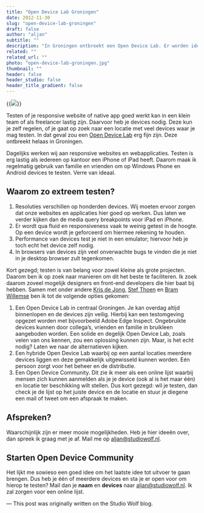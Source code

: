 ```yaml
---
title: "Open Device Lab Groningen"
date: 2012-11-30
slug: "open-device-lab-groningen"
draft: false
author: "aljan"
subtitle: ""
description: "In Groningen ontbreekt een Open Device Lab. Er worden ideeën gedeeld voor een hybride model of online community om devices voor testen te delen. Geïnteresseerd? Mail je devices naar aljan@studiowolf.nl."
related: ""
related_url: ""
photo: "open-device-lab-groningen.jpg"
thumbnail: ""
header: false
header_studio: false
header_title_gradient: false
---
```

{{<image src="open-device-lab-groningen.jpg">}}

Testen of je responsive website of native app goed werkt kan in een klein team of als freelancer lastig zijn. Daarvoor heb je devices nodig. Deze kun je zelf regelen, of je gaat op zoek naar een locatie met veel devices waar je mag testen. In dat geval zou een [Open Device Lab](http://mobile.smashingmagazine.com/2012/09/24/establishing-an-open-device-lab/) erg fijn zijn. Deze ontbreekt helaas in Groningen.

Dagelijks werken wij aan responsive websites en webapplicaties. Testen is erg lastig als iedereen op kantoor een iPhone of iPad heeft. Daarom maak ik regelmatig gebruik van familie en vrienden om op Windows Phone en Android devices te testen. Verre van ideaal.

## Waarom zo extreem testen?

1. Resoluties verschillen op honderden devices. Wij moeten ervoor zorgen dat onze websites en applicaties hier goed op werken. Dus laten we verder kijken dan de media query breakpoints voor iPad en iPhone.
2. Er wordt qua fluid en responsiveness vaak te weinig getest in de hoogte. Op een device wordt je geforceerd om hiermee rekening te houden.
3. Performance van devices test je niet in een emulator; hiervoor heb je toch echt het device zelf nodig.
4. In browsers van devices zijn veel onverwachte bugs te vinden die je niet in je desktop browser zult tegenkomen.

Kort gezegd; testen is van belang voor zowel kleine als grote projecten. Daarom ben ik op zoek naar manieren om dit het beste te faciliteren. Ik zoek daarom zoveel mogelijk designers en front-end developers die hier baat bij hebben. Samen met onder andere [Kris de Jong](http://twitter.com/krisdejong), [Stef Thoen](http://twitter.com/baardbaard) en [Bram Willemse](http://twitter.com/bramwillemse) ben ik tot de volgende opties gekomen:

1. Een Open Device Lab in centraal Groningen. Je kan overdag altijd binnenlopen en de devices zijn veilig. Hierbij kan een testomgeving opgezet worden met bijvoorbeeld Adobe Edge Inspect. Ongebruikte devices kunnen door collega’s, vrienden en familie in bruikleen aangeboden worden. Een solide en degelijk Open Device Lab, zoals velen van ons kennen, zou een oplossing kunnen zijn. Maar, is het echt nodig? Laten we naar de alternatieven kijken.
2. Een hybride Open Device Lab waarbij op een aantal locaties meerdere devices liggen en deze gemakkelijk uitgewisseld kunnen worden. Eén persoon zorgt voor het beheer en de distributie.
3. Een Open Device Community. Dit zie ik meer als een online lijst waarbij mensen zich kunnen aanmelden als je je device (ook al is het maar één) en locatie ter beschikking wilt stellen. Dus kort gezegd: wil je testen, dan check je de lijst op het juiste device en de locatie en stuur je diegene een mail of tweet om een afspraak te maken.

## Afspreken?

Waarschijnlijk zijn er meer mooie mogelijkheden. Heb je hier ideeën over, dan spreek ik graag met je af. Mail me op [aljan@studiowolf.nl](mailto:aljan@studiowolf.nl).

## Starten Open Device Community

Het lijkt me sowieso een goed idee om het laatste idee tot uitvoer te gaan brengen. Dus heb je één of meerdere devices en sta je er open voor om hierop te testen? Mail dan je **naam** en **devices** naar [aljan@studiowolf.nl](mailto:aljan@studiowolf.nl). Ik zal zorgen voor een online lijst.

— This post was originally written on the Studio Wolf blog.